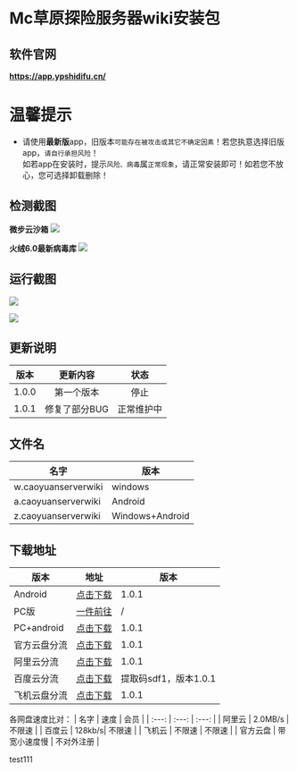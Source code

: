 # Mc草原探险服务器wiki安装包

## 软件官网
**https://app.ypshidifu.cn/**
# 温馨提示
- 请使用**最新版**app，旧版本`可能存在被攻击或其它不确定因素`！若您执意选择旧版app，`请自行承担风险`！<br>如若app在安装时，提示`风险、病毒`属`正常现象`，请正常安装即可！如若您不放心，您可选择卸载删除！

## 检测截图
**微步云沙箱**
![](https://img.yunr.us.kg/api/cfile/AgACAgUAAyEGAASO2xA4AAMsZ0FNpaektbelsIYEmDTnugarCXEAAo29MRtqAQhWRzbYBcmj8ksBAAMCAAN3AAM2BA)

**火绒6.0最新病毒库**
![](https://img.yunr.us.kg/api/cfile/AgACAgUAAyEGAASO2xA4AAMtZ0FN3px2AZ_GdFctzvFIar4Ut84AAo69MRtqAQhWZbEZ6sdVyFUBAAMCAAN5AAM2BA)

## 运行截图
![](https://img.yunr.us.kg/api/cfile/AgACAgUAAyEGAASO2xA4AAMuZ0FODftTSkIxHFhYm6fzZ6WFkHYAAo-9MRtqAQhWBSyKK-yZdfoBAAMCAAN3AAM2BA)

![](https://img.yunr.us.kg/api/cfile/AgACAgUAAyEGAASO2xA4AAMvZ0FOFykAAcelXUDndCvuPLfSBxdFAAKQvTEbagEIVixfmDHwGUyWAQADAgADeQADNgQ)

## 更新说明
| 版本 | 更新内容 | 状态 |
| :---: | :---: | :---: |
|1.0.0 | 第一个版本 | 停止 |
| 1.0.1 | 修复了部分BUG | 正常维护中 |

## 文件名
| 名字 | 版本 |
| --- | --- |
| w.caoyuanserverwiki | windows |
| a.caoyuanserverwiki | Android |
| z.caoyuanserverwiki | Windows+Android |

## 下载地址
| 版本 | 地址 | 版本 |
| --- | --- | --- |
| Android | [点击下载](https://github.com/yunshuangqwq/mccaoyuantxwiki/releases/download/1.0.1/a.caoyuanserverwiki.apk) | 1.0.1 |
| PC版| [一件前往](https://www.ypshidifu.cn/) | / |
| PC+android | [点击下载](https://github.com/yunshuangqwq/mccaoyuantxwiki/releases/download/1.0.1/z.caoyuanserverwiki.zip) | 1.0.1 |
| 官方云盘分流 | [点击下载](https://pan.ypshidifu.cn/#s/-j29y7UA) | 1.0.1 |
| 阿里云分流 | [点击下载](https://www.alipan.com/s/fumVaZNMruX) | 1.0.1 |
| 百度云分流 | [点击下载](https://pan.baidu.com/s/1zp-1Kjus0x57CpZ5TKsl9w?pwd=sdf1) | 提取码sdf1，版本1.0.1 |
| 飞机云盘分流 | [点击下载](https://share.feijipan.com/s/HoCLDZrA) | 1.0.1 |

各网盘速度比对：
| 名字 | 速度 | 会员 |
| :---: | :---: | :---: |
| 阿里云 | 2.0MB/s | 不限速 |
| 百度云 | 128kb/s| 不限速 |
| 飞机云 | 不限速 | 不限速 |
| 官方云盘 | 带宽小速度慢 | 不对外注册 |

test111
